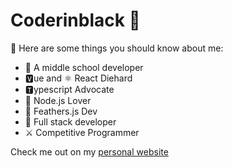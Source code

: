 # Coderinblack 🍌
📌 Here are some things you should know about me:
- 🏫 A middle school developer
- 🆅ue and ⚛️ React Diehard
- 🆃ypescript Advocate
- 💖 Node.js Lover
- 🚀 Feathers.js Dev
- 🥞 Full stack developer
- ⚔️ Competitive Programmer

Check me out on my [personal website](https://coderinblack.now.sh)
